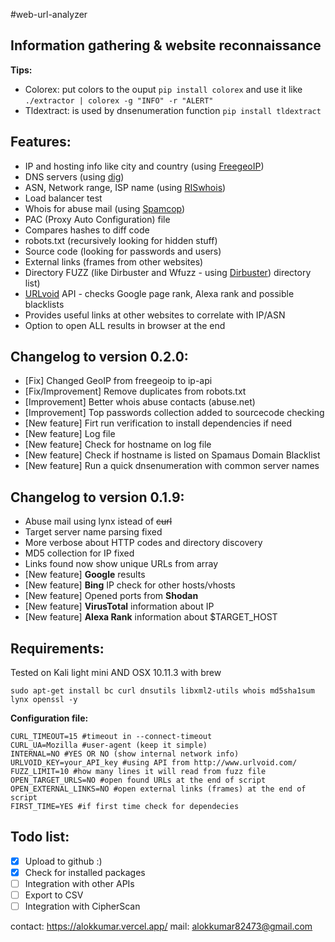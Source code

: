 #web-url-analyzer

Information gathering & website reconnaissance
------


**Tips:**
* Colorex: put colors to the ouput `pip install colorex` and use it like `./extractor | colorex -g "INFO" -r "ALERT"`
* Tldextract: is used by dnsenumeration function `pip install tldextract`

Features:
------

* IP and hosting info like city and country (using [FreegeoIP](http://freegeoip.net/))
* DNS servers (using [dig](http://packages.ubuntu.com/precise/dnsutils))
* ASN, Network range, ISP name (using [RISwhois](https://www.ripe.net/analyse/archived-projects/ris-tools-web-interfaces/riswhois))
* Load balancer test
* Whois for abuse mail (using [Spamcop](https://www.spamcop.net/))
* PAC (Proxy Auto Configuration) file
* Compares hashes to diff code
* robots.txt (recursively looking for hidden stuff)
* Source code (looking for passwords and users)
* External links (frames from other websites)
* Directory FUZZ (like Dirbuster and Wfuzz - using [Dirbuster](https://www.owasp.org/index.php/Category:OWASP_DirBuster_Project)) directory list)
* [URLvoid](http://www.urlvoid.com/) API - checks Google page rank, Alexa rank and possible blacklists 
* Provides useful links at other websites to correlate with IP/ASN
* Option to open ALL results in browser at the end

Changelog to version 0.2.0:
------

* [Fix] Changed GeoIP from freegeoip to ip-api
* [Fix/Improvement] Remove duplicates from robots.txt
* [Improvement] Better whois abuse contacts (abuse.net)
* [Improvement] Top passwords collection added to sourcecode checking
* [New feature] Firt run verification to install dependencies if need
* [New feature] Log file
* [New feature] Check for hostname on log file
* [New feature] Check if hostname is listed on Spamaus Domain Blacklist
* [New feature] Run a quick dnsenumeration with common server names

Changelog to version 0.1.9:
------

* Abuse mail using lynx istead of ~~curl~~
* Target server name parsing fixed
* More verbose about HTTP codes and directory discovery
* MD5 collection for IP fixed
* Links found now show unique URLs from array
* [New feature] **Google** results
* [New feature] **Bing** IP check for other hosts/vhosts
* [New feature] Opened ports from **Shodan**
* [New feature] **VirusTotal** information about IP
* [New feature] **Alexa Rank** information about $TARGET_HOST

Requirements:
------

Tested on Kali light mini AND OSX 10.11.3 with brew
```
sudo apt-get install bc curl dnsutils libxml2-utils whois md5sha1sum lynx openssl -y
```

**Configuration file:**
```
CURL_TIMEOUT=15 #timeout in --connect-timeout
CURL_UA=Mozilla #user-agent (keep it simple)
INTERNAL=NO #YES OR NO (show internal network info)
URLVOID_KEY=your_API_key #using API from http://www.urlvoid.com/
FUZZ_LIMIT=10 #how many lines it will read from fuzz file
OPEN_TARGET_URLS=NO #open found URLs at the end of script
OPEN_EXTERNAL_LINKS=NO #open external links (frames) at the end of script
FIRST_TIME=YES #if first time check for dependecies
```

Todo list:
------

* [x] Upload to github :)
* [x] Check for installed packages
* [ ] Integration with other APIs
* [ ] Export to CSV
* [ ] Integration with CipherScan

contact: https://alokkumar.vercel.app/
mail: alokkumar82473@gmail.com
